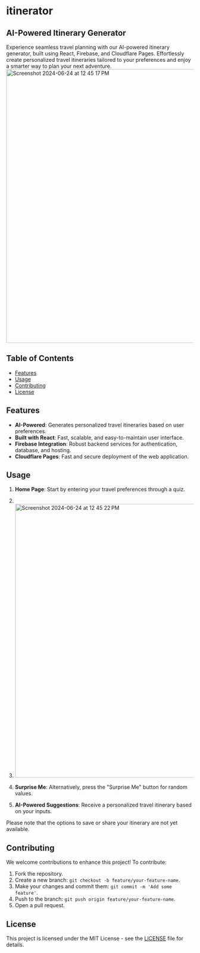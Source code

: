 # itinerator
## AI-Powered Itinerary Generator

Experience seamless travel planning with our AI-powered itinerary generator, built using React, Firebase, and Cloudflare Pages. Effortlessly create personalized travel itineraries tailored to your preferences and enjoy a smarter way to plan your next adventure.
<img width="736" alt="Screenshot 2024-06-24 at 12 45 17 PM" src="https://github.com/ariaxhan/itinerator/assets/113392746/e1941f89-c071-4164-8d49-732369433e1d">

## Table of Contents

- [Features](#features)
- [Usage](#usage)
- [Contributing](#contributing)
- [License](#license)

## Features

- **AI-Powered**: Generates personalized travel itineraries based on user preferences.
- **Built with React**: Fast, scalable, and easy-to-maintain user interface.
- **Firebase Integration**: Robust backend services for authentication, database, and hosting.
- **Cloudflare Pages**: Fast and secure deployment of the web application.

## Usage

1. **Home Page**: Start by entering your travel preferences through a quiz.
2.
3. <img width="736" alt="Screenshot 2024-06-24 at 12 45 22 PM" src="https://github.com/ariaxhan/itinerator/assets/113392746/88bf7c35-574f-475a-829f-e3064dfa6935">

4. **Surprise Me**: Alternatively, press the "Surprise Me" button for random values.
5. **AI-Powered Suggestions**: Receive a personalized travel itinerary based on your inputs.

Please note that the options to save or share your itinerary are not yet available.

## Contributing

We welcome contributions to enhance this project! To contribute:

1. Fork the repository.
2. Create a new branch: `git checkout -b feature/your-feature-name`.
3. Make your changes and commit them: `git commit -m 'Add some feature'`.
4. Push to the branch: `git push origin feature/your-feature-name`.
5. Open a pull request.

## License

This project is licensed under the MIT License - see the [LICENSE](LICENSE) file for details.
